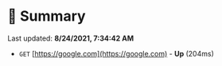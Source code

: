 # 📖 Summary
Last updated: **8/24/2021, 7:34:42 AM**

- `GET` [https://google.com](https://google.com) - **Up** (204ms)

